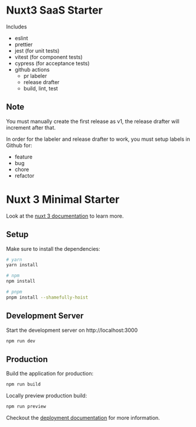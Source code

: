 # Nuxt3 SaaS Starter

Includes

- eslint
- prettier
- jest (for unit tests)
- vitest (for component tests)
- cypress (for acceptance tests)
- github actions
  - pr labeler
  - release drafter
  - build, lint, test

## Note

You must manually create the first release as v1, the release drafter will increment after that.

In order for the labeler and release drafter to work, you must setup labels in Github for:

- feature
- bug
- chore
- refactor

# Nuxt 3 Minimal Starter

Look at the [nuxt 3 documentation](https://v3.nuxtjs.org) to learn more.

## Setup

Make sure to install the dependencies:

```bash
# yarn
yarn install

# npm
npm install

# pnpm
pnpm install --shamefully-hoist
```

## Development Server

Start the development server on http://localhost:3000

```bash
npm run dev
```

## Production

Build the application for production:

```bash
npm run build
```

Locally preview production build:

```bash
npm run preview
```

Checkout the [deployment documentation](https://v3.nuxtjs.org/guide/deploy/presets) for more information.
